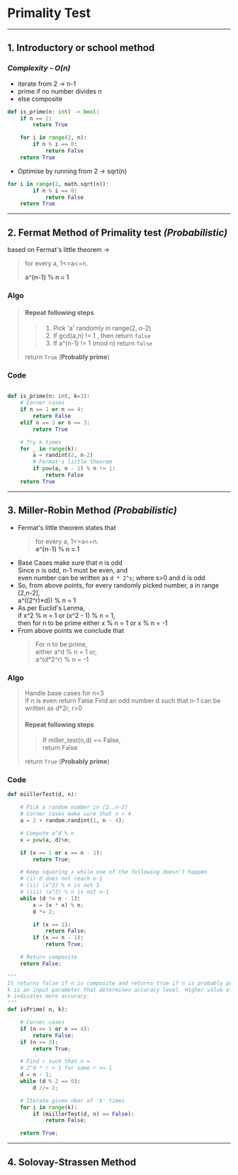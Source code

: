 # Primality Test

---

## 1. Introductory or school method

### _Complexity - O(n)_

- iterate from 2 -> n-1
- prime if no number divides n
- else composite

```Python
def is_prime(n: int) -> bool:
    if n == 2:
        return True

    for i in range(2, n):
        if n % i == 0:
            return False
    return True
```

- Optimise by running from 2 -> sqrt(n)

```Python
for i in range(2, math.sqrt(n)):
        if n % i == 0:
            return False
    return True
```

---

## 2. Fermat Method of Primality test _(Probabilistic)_

based on Fermat's little theorem ->

> for every a, 1<=a<=n.
>
> **a^(n-1) % n = 1**

### Algo

> #### Repeat following steps
>
> > 1. Pick 'a' randomly in range(2, n-2)
> > 2. If gcd(a,n) != 1 , then return `false`
> > 3. If a^(n-1) != 1 (mod n) return `false`
>
> return `True` (**Probably prime**)

### Code

```Python

def is_prime(n: int, k=3):
    # Corner cases
    if n == 1 or n == 4:
        return False
    elif n == 2 or n == 3:
        return True

    # Try k times
    for _ in range(k):
        a = randint(2, n-2)
        # Fermat's little theorem
        if pow(a, n - 1) % n != 1:
            return False
    return True


```

---

## 3. Miller-Robin Method _(Probabilistic)_

- Fermat's little theorem states that
  > for every a, 1<=a<=n.  
  > **a^(n-1) % n = 1**
- Base Cases make sure that n is odd  
   Since n is odd, n-1 must be even, and  
   even number can be written as `d * 2^s`; where s>0 and d is odd
- So, from above points, for every randomly picked number, a in range [2,n-2],  
  a^((2^r)\*d)) % n = 1
- As per Euclid's Lenma,  
  if x^2 % n = 1 or (x^2 - 1) % n = 1,  
  then for n to be prime either x % n = 1 or x % n = -1
- From above points we conclude that
  > For n to be prime,  
  > either a^d % n = 1 or,  
  > a^(d\*2^r) % n = -1

### Algo

> Handle base cases for n<3  
> If n is even return False
> Find an odd number d such that n-1 can be written as d\*2r, r>0
>
> #### Repeat following steps
>
> > If miller_test(n,d) == False,  
> >  return False
>
> return `True` (**Probably prime**)

### Code

```Python
def miillerTest(d, n):

    # Pick a random number in [2..n-2]
    # Corner cases make sure that n > 4
    a = 2 + random.randint(1, n - 4);

    # Compute a^d % n
    x = pow(a, d)%n;

    if (x == 1 or x == n - 1):
        return True;

    # Keep squaring x while one of the following doesn't happen
    # (i) d does not reach n-1
    # (ii) (x^2) % n is not 1
    # (iii) (x^2) % n is not n-1
    while (d != n - 1):
        x = (x * x) % n;
        d *= 2;

        if (x == 1):
            return False;
        if (x == n - 1):
            return True;

    # Return composite
    return False;

"""
It returns false if n is composite and returns true if n is probably prime.
k is an input parameter that determines accuracy level. Higher value of
k indicates more accuracy.
"""
def isPrime( n, k):

    # Corner cases
    if (n <= 1 or n == 4):
        return False;
    if (n <= 3):
        return True;

    # Find r such that n =
    # 2^d * r + 1 for some r >= 1
    d = n - 1;
    while (d % 2 == 0):
        d //= 2;

    # Iterate given nber of 'k' times
    for i in range(k):
        if (miillerTest(d, n) == False):
            return False;

    return True;
```

---

## 4. Solovay-Strassen Method
